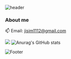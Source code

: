 ![header](https://capsule-render.vercel.app/api?type=Cylinder&color=auto&height=130&section=header&text=Jaein's%20github!&fontSize=50)
### About me
📫 Email: jisim1112@gmail.com



<img src="https://img.shields.io/badge/Python-3766AB?style=flat-square&logo=Python&logoColor=white"/></a>
![Anurag's GitHub stats](https://github-readme-stats.vercel.app/api?username=simjaein&show_icons=true&theme=radical)



![Footer](https://capsule-render.vercel.app/api?type=transparent&color=auto&height=200&section=footer&text=&fontSize=30)
